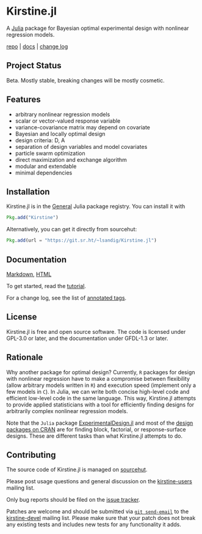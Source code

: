 # Kirstine.jl

<!-- SPDX-FileCopyrightText: 2023 Ludger Sandig <sandig@statistik.tu-dortmund.de> -->
<!-- SPDX-License-Identifier: GFDL-1.3-or-later -->

A [Julia][julia-url] package for Bayesian optimal experimental design with nonlinear regression models.

[repo][repo-url] | [docs][docs-url] | [change log][change-url]

[julia-url]: https://julialang.org
[repo-url]: https://sr.ht/~lsandig/Kirstine.jl/
[docs-url]: https://lsandig.srht.site/Kirstine.jl/index.html
[change-url]: https://git.sr.ht/~lsandig/Kirstine.jl/refs

## Project Status

Beta.
Mostly stable, breaking changes will be mostly cosmetic.

## Features

- arbitrary nonlinear regression models
- scalar or vector-valued response variable
- variance-covariance matrix may depend on covariate
- Bayesian and locally optimal design
- design criteria: D, A
- separation of design variables and model covariates
- particle swarm optimization
- direct maximization and exchange algorithm
- modular and extendable
- minimal dependencies

## Installation

Kirstine.jl is in the [General](https://github.com/JuliaRegistries/General) Julia package registry.
You can install it with

```julia
Pkg.add("Kirstine")
```

Alternatively,
you can get it directly from sourcehut:

```julia
Pkg.add(url = "https://git.sr.ht/~lsandig/Kirstine.jl")
```

## Documentation

[Markdown](docs/src/), [HTML][docs-url]

To get started, read the [tutorial](https://lsandig.srht.site/Kirstine.jl/tutorial.html).

For a change log,
see the list of [annotated tags][change-url].

## License

Kirstine.jl is free and open source software.
The code is licensed under GPL-3.0 or later,
and the documentation under GFDL-1.3 or later.

## Rationale

Why another package for optimal design?
Currently, `R` packages for design with nonlinear regression have to make a compromise between flexibility
(allow arbitrary models written in `R`)
and execution speed
(implement only a few models in `C`).
In Julia, we can write both concise high-level code and efficient low-level code in the same language.
This way,
Kirstine.jl attempts to provide applied statisticians with a tool
for efficiently finding designs for arbitrarily complex nonlinear regression models.

Note that the `Julia` package [ExperimentalDesign.jl][edjl-url]
and most of the [design packages on CRAN][craned-url]
are for finding block, factorial, or response-surface designs.
These are different tasks than what Kirstine.jl attempts to do.

[edjl-url]: https://github.com/phrb/ExperimentalDesign.jl
[craned-url]: https://cran.r-project.org/view=ExperimentalDesign

## Contributing

The source code of Kirstine.jl is managed on [sourcehut](https://sr.ht/%7Elsandig/Kirstine.jl/).

Please post usage questions and general discussion on the [kirstine-users](https://lists.sr.ht/%7Elsandig/kirstine-users) mailing list.

Only bug reports should be filed on the [issue tracker](https://todo.sr.ht/%7Elsandig/Kirstine.jl/).

Patches are welcome and should be submitted via [`git send-email`](https://git-send-email.io)
to the [kirstine-devel](https://lists.sr.ht/%7Elsandig/kirstine-devel) mailing list.
Please make sure that your patch does not break any existing tests
and includes new tests for any functionality it adds.
